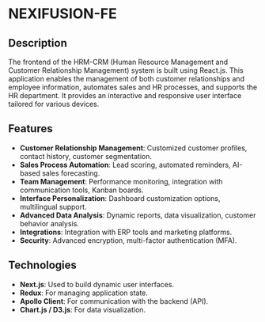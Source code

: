 # NEXIFUSION-FE

## Description
The frontend of the HRM-CRM (Human Resource Management and Customer Relationship Management) system is built using React.js. This application enables the management of both customer relationships and employee information, automates sales and HR processes, and supports the HR department. It provides an interactive and responsive user interface tailored for various devices.

## Features
- **Customer Relationship Management**: Customized customer profiles, contact history, customer segmentation.
- **Sales Process Automation**: Lead scoring, automated reminders, AI-based sales forecasting.
- **Team Management**: Performance monitoring, integration with communication tools, Kanban boards.
- **Interface Personalization**: Dashboard customization options, multilingual support.
- **Advanced Data Analysis**: Dynamic reports, data visualization, customer behavior analysis.
- **Integrations**: Integration with ERP tools and marketing platforms.
- **Security**: Advanced encryption, multi-factor authentication (MFA).

## Technologies
- **Next.js**: Used to build dynamic user interfaces.
- **Redux**: For managing application state.
- **Apollo Client**: For communication with the backend (API).
- **Chart.js / D3.js**: For data visualization.
